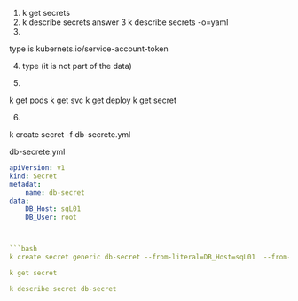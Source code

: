 

1. k get secrets
2. k describe secrets <secrete-name> 
answer 3
k describe secrets <secrete-name> -o=yaml
3. 
type is kubernets.io/service-account-token

4. type (it is not part of the data)

5. 
k get pods
k get svc
k get deploy
k get secret

6. 
k create secret -f db-secrete.yml

db-secrete.yml
```yaml
apiVersion: v1
kind: Secret
metadat:
    name: db-secret
data:
    DB_Host: sqL01
    DB_User: root



```bash
k create secret generic db-secret --from-literal=DB_Host=sqL01  --from-literal DB_User=root --from-literal DB_Password=password123

k get secret

k describe secret db-secret
```